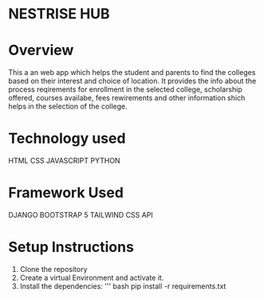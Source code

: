 # NESTRISE HUB

# Overview
This a an web app which helps the student and parents to find the colleges based on their interest and choice of location.
It provides the info about the process reqirements for enrollment in the selected college, scholarship offered, courses availabe,
fees rewirements and other information shich helps in the selection of the college.

# Technology used
HTML
CSS
JAVASCRIPT
PYTHON

# Framework Used
DJANGO
BOOTSTRAP 5
TAILWIND CSS
API

# Setup Instructions
1. Clone the repository
2. Create a virtual Environment and activate it.
3. Install the dependencies:
    ''' bash
    pip install -r requirements.txt